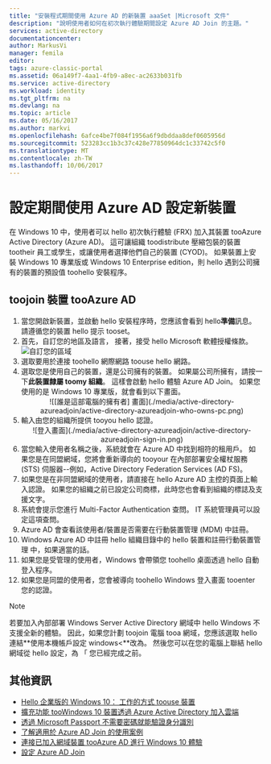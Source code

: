 ```yaml
---
title: "安裝程式期間使用 Azure AD 的新裝置 aaaSet |Microsoft 文件"
description: "說明使用者如何在初次執行體驗期間設定 Azure AD Join 的主題。"
services: active-directory
documentationcenter: 
author: MarkusVi
manager: femila
editor: 
tags: azure-classic-portal
ms.assetid: 06a149f7-4aa1-4fb9-a8ec-ac2633b031fb
ms.service: active-directory
ms.workload: identity
ms.tgt_pltfrm: na
ms.devlang: na
ms.topic: article
ms.date: 05/16/2017
ms.author: markvi
ms.openlocfilehash: 6afce4be7f084f1956a6f9dbddaa8def0605956d
ms.sourcegitcommit: 523283cc1b3c37c428e77850964dc1c33742c5f0
ms.translationtype: MT
ms.contentlocale: zh-TW
ms.lasthandoff: 10/06/2017
---
```

# <a name="set-up-a-new-device-with-azure-ad-during-setup"></a>設定期間使用 Azure AD 設定新裝置
在 Windows 10 中，使用者可以 hello 初次執行體驗 (FRX) 加入其裝置 tooAzure Active Directory (Azure AD)。 這可讓組織 toodistribute 壓縮包裝的裝置 tootheir 員工或學生，或讓使用者選擇他們自己的裝置 (CYOD)。
如果裝置上安裝 Windows 10 專業版或 Windows 10 Enterprise edition，則 hello 遇到公司擁有的裝置的預設值 toohello 安裝程序。

## <a name="toojoin-a-device-tooazure-ad"></a>toojoin 裝置 tooAzure AD
1. 當您開啟新裝置，並啟動 hello 安裝程序時，您應該會看到 hello**準備**訊息。 請遵循您的裝置 hello 提示 tooset。
2. 首先，自訂您的地區及語言， 接著，接受 hello Microsoft 軟體授權條款。
   ![自訂您的區域](./media/active-directory-azureadjoin/active-directory-azureadjoin-customize-region.png)
3. 選取要用於連接 toohello 網際網路 toouse hello 網路。
4. 選取您是使用自己的裝置，還是公司擁有的裝置。 如果屬公司所擁有，請按一下**此裝置隸屬 toomy 組織**。 這樣會啟動 hello 體驗 Azure AD Join。 如果您使用的是 Windows 10 專業版，就會看到以下畫面。
   <center>
   ![[誰是這部電腦的擁有者] 畫面](./media/active-directory-azureadjoin/active-directory-azureadjoin-who-owns-pc.png)
5. 輸入由您的組織所提供 tooyou hello 認證。
   <center>
   ![登入畫面](./media/active-directory-azureadjoin/active-directory-azureadjoin-sign-in.png)
6. 當您輸入使用者名稱之後，系統就會在 Azure AD 中找到相符的租用戶。 如果您是在同盟網域，您將會重新導向的 tooyour 在內部部署安全權杖服務 (STS) 伺服器--例如，Active Directory Federation Services (AD FS)。
7. 如果您是在非同盟網域的使用者，請直接在 hello Azure AD 主控的頁面上輸入認證。 如果您的組織之前已設定公司商標，此時您也會看到組織的標誌及支援文字。
8. 系統會提示您進行 Multi-Factor Authentication 查問。 IT 系統管理員可以設定這項查問。
9. Azure AD 會查看該使用者/裝置是否需要在行動裝置管理 (MDM) 中註冊。
10. Windows Azure AD 中註冊 hello 組織目錄中的 hello 裝置和註冊行動裝置管理 中，如果適當的話。
11. 如果您是受管理的使用者，Windows 會帶領您 toohello 桌面透過 hello 自動登入程序。
12. 如果您是同盟的使用者，您會被導向 toohello Windows 登入畫面 tooenter 您的認證。

> [!NOTE]
> 若要加入內部部署 Windows Server Active Directory 網域中 hello Windows 不支援全新的體驗。 因此，如果您計劃 toojoin 電腦 tooa 網域，您應該選取 hello 連結**使用本機帳戶設定 windows<**改為。 然後您可以在您的電腦上聯結 hello 網域從 hello 設定，為 「 您已經完成之前。
> 
> 

## <a name="additional-information"></a>其他資訊
* [Hello 企業版的 Windows 10： 工作的方式 toouse 裝置](active-directory-azureadjoin-windows10-devices-overview.md)
* [擴充功能 tooWindows 10 裝置透過 Azure Active Directory 加入雲端](active-directory-azureadjoin-user-upgrade.md)
* [透過 Microsoft Passport 不需要密碼就能驗證身分識別](active-directory-azureadjoin-passport.md)
* [了解適用於 Azure AD Join 的使用案例](active-directory-azureadjoin-deployment-aadjoindirect.md)
* [連接已加入網域裝置 tooAzure AD 進行 Windows 10 體驗](active-directory-azureadjoin-devices-group-policy.md)
* [設定 Azure AD Join](active-directory-azureadjoin-setup.md)

